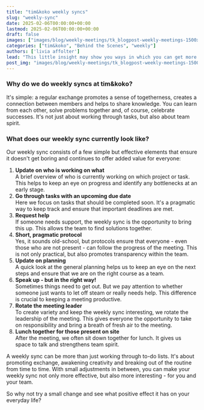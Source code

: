 ```yaml
---
title: "tim&koko weekly syncs"
slug: "weekly-sync"
date: 2025-02-06T00:00:00+00:00
lastmod: 2025-02-06T00:00:00+00:00
draft: false
images: ["images/blog/weekly-meetings/tk_blogpost-weekly-meetings-1500x1000.png"]
categories: ["tim&koko", "Behind the Scenes", "weekly"]
authors: ['livia affolter']
lead: "This little insight may show you ways in which you can get more out of these meetings and how you can find the courage to bring change to a meeting from time to time. Because everyday life is often determined by routines that are not questioned. But this is precisely where we see potential."
post_img: "images/blog/weekly-meetings/tk_blogpost-weekly-meetings-1500x1000.png"
---
```


### Why do we do weekly syncs at tim&koko?

It's simple: a regular exchange promotes a sense of togetherness, creates a connection between members and helps to share knowledge. You can learn from each other, solve problems together and, of course, celebrate successes. It's not just about working through tasks, but also about team spirit.

### What does our weekly sync currently look like?

Our weekly sync consists of a few simple but effective elements that ensure it doesn't get boring and continues to offer added value for everyone:

1. **Update on who is working on what**\
   A brief overview of who is currently working on which project or task. This helps to keep an eye on progress and identify any bottlenecks at an early stage.
1. **Go through tasks with an upcoming due date**\
   Here we focus on tasks that should be completed soon. It's a pragmatic way to keep track and ensure that important deadlines are met.
1. **Request help**\
   If someone needs support, the weekly sync is the opportunity to bring this up. This allows the team to find solutions together.
1. **Short, pragmatic protocol**\
   Yes, it sounds old-school, but protocols ensure that everyone - even those who are not present - can follow the progress of the meeting. This is not only practical, but also promotes transparency within the team.
1. **Update on planning**\
   A quick look at the general planning helps us to keep an eye on the next steps and ensure that we are on the right course as a team.
1. **Speak up - but in the right way!**\
   Sometimes things need to get out. But we pay attention to whether someone just wants to let off steam or really needs help. This difference is crucial to keeping a meeting productive.
1. **Rotate the meeting leader**\
   To create variety and keep the weekly sync interesting, we rotate the leadership of the meeting. This gives everyone the opportunity to take on responsibility and bring a breath of fresh air to the meeting.
1. **Lunch together for those present on site**\
   After the meeting, we often sit down together for lunch. It gives us space to talk and strengthens team spirit.

A weekly sync can be more than just working through to-do lists. It's about promoting exchange, awakening creativity and breaking out of the routine from time to time. With small adjustments in between, you can make your weekly sync not only more effective, but also more interesting - for you and your team.

So why not try a small change and see what positive effect it has on your everyday life?
